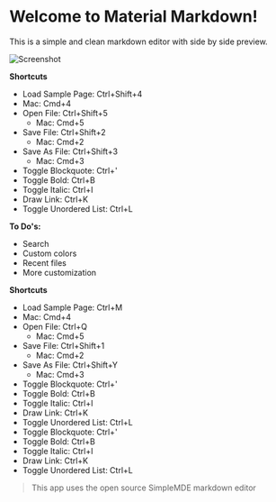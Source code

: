 # Welcome to Material Markdown!
This is a simple and clean markdown editor with side by side preview.

![Screenshot](https://lh3.googleusercontent.com/bV6rFmBb9_-jiFztObWHyMg4Wijm8sgNqbIOMCqltWguhhsfnTUyvl2uYToe-1HxDYQFnEezFJQ=s1280-h800-e365-rw)

**Shortcuts**
- Load Sample Page: Ctrl+Shift+4
 - Mac: Cmd+4
- Open File: Ctrl+Shift+5
	- Mac: Cmd+5
- Save File: Ctrl+Shift+2
	- Mac: Cmd+2
- Save As File: Ctrl+Shift+3
	- Mac: Cmd+3
- Toggle Blockquote: Ctrl+'
- Toggle Bold: Ctrl+B
- Toggle Italic: Ctrl+I
- Draw Link: Ctrl+K
- Toggle Unordered List: Ctrl+L

**To Do's:**
- Search
- Custom colors
- Recent files
- More customization

**Shortcuts**
- Load Sample Page: Ctrl+M
 - Mac: Cmd+4
- Open File: Ctrl+Q
	- Mac: Cmd+5
- Save File: Ctrl+Shift+1
	- Mac: Cmd+2
- Save As File: Ctrl+Shift+Y
	- Mac: Cmd+3
- Toggle Blockquote: Ctrl+'
- Toggle Bold: Ctrl+B
- Toggle Italic: Ctrl+I
- Draw Link: Ctrl+K
- Toggle Unordered List: Ctrl+L
- Toggle Blockquote: Ctrl+'
- Toggle Bold: Ctrl+B
- Toggle Italic: Ctrl+I
- Draw Link: Ctrl+K
- Toggle Unordered List: Ctrl+L

> This app uses the open source SimpleMDE markdown editor